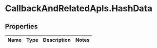# CallbackAndRelatedApIs.HashData

## Properties
Name | Type | Description | Notes
------------ | ------------- | ------------- | -------------


